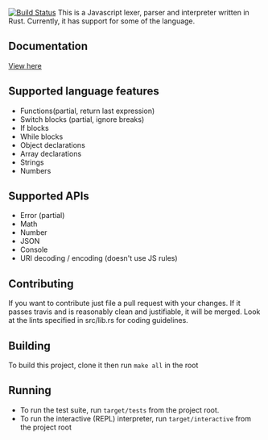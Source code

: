 [![Build Status](https://travis-ci.org/TomBebbington/js.rs.svg?branch=master)](https://travis-ci.org/TomBebbington/js.rs)
This is a Javascript lexer, parser and interpreter written in Rust. Currently, it has support for some of the language.

Documentation
-------------
[View here](http://tombebbington.github.io/js.rs/script/index.html)

Supported language features
---------------------------
+ Functions(partial, return last expression)
+ Switch blocks (partial, ignore breaks)
+ If blocks
+ While blocks
+ Object declarations
+ Array declarations
+ Strings
+ Numbers

Supported APIs
--------------
+ Error (partial)
+ Math
+ Number
+ JSON
+ Console
+ URI decoding / encoding (doesn't use JS rules)

Contributing
------------
If you want to contribute just file a pull request with your changes. If it passes travis and is reasonably clean and justifiable, it will be merged. Look at the lints specified in src/lib.rs for coding guidelines.

Building
--------
To build this project, clone it then run `make all` in the root

Running
-------
+ To run the test suite, run `target/tests` from the project root.
+ To run the interactive (REPL) interpreter, run `target/interactive` from the project root
